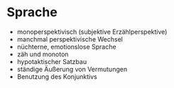 # Sprache

- monoperspektivisch (subjektive Erzählperspektive)
- manchmal perspektivische Wechsel
- nüchterne, emotionslose Sprache
- zäh und monoton
- hypotaktischer Satzbau
- ständige Äußerung von Vermutungen
- Benutzung des Konjunktivs
